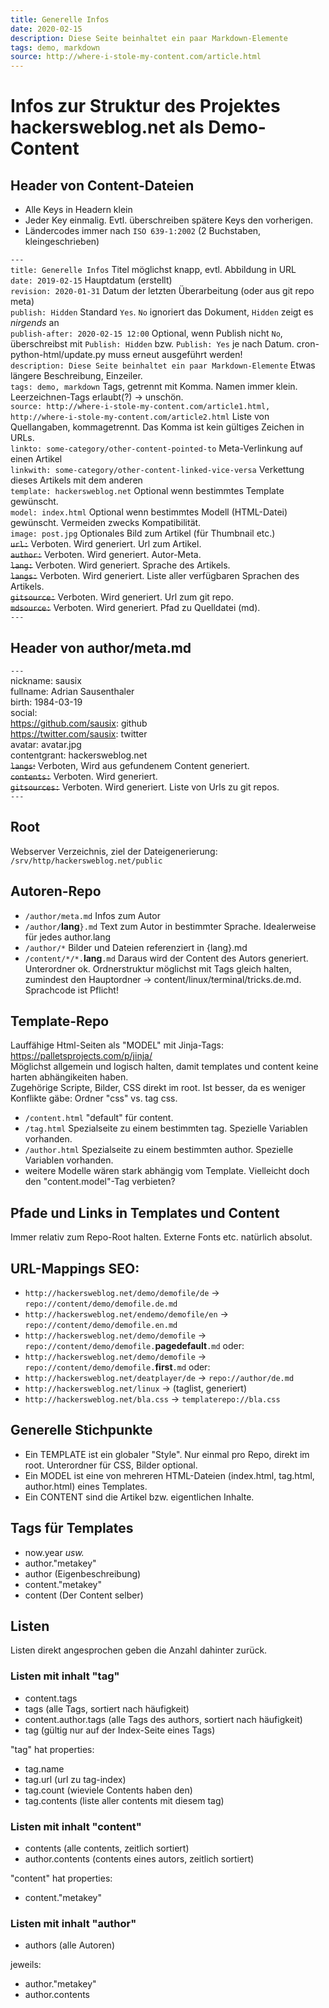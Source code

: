 ```yaml
---
title: Generelle Infos
date: 2020-02-15
description: Diese Seite beinhaltet ein paar Markdown-Elemente
tags: demo, markdown
source: http://where-i-stole-my-content.com/article.html
---
```


# Infos zur Struktur des Projektes hackersweblog.net als Demo-Content 

## Header von Content-Dateien
* Alle Keys in Headern klein
* Jeder Key einmalig. Evtl. überschreiben spätere Keys den vorherigen.
* Ländercodes immer nach `ISO 639-1:2002` (2 Buchstaben, kleingeschrieben)

`---`  
`title: Generelle Infos` Titel möglichst knapp, evtl. Abbildung in URL  
`date: 2019-02-15` Hauptdatum (erstellt)  
`revision: 2020-01-31` Datum der letzten Überarbeitung (oder aus git repo meta)  
`publish: Hidden` Standard `Yes`. `No` ignoriert das Dokument, `Hidden` zeigt es *nirgends* an  
`publish-after: 2020-02-15 12:00` Optional, wenn Publish nicht `No`, überschreibst mit `Publish: Hidden` bzw. `Publish: Yes` je nach Datum. cron-python-html/update.py muss erneut ausgeführt werden!  
`description: Diese Seite beinhaltet ein paar Markdown-Elemente` Etwas längere Beschreibung, Einzeiler.  
`tags: demo, markdown` Tags, getrennt mit Komma. Namen immer klein. Leerzeichnen-Tags erlaubt(?) -> unschön.  
`source: http://where-i-stole-my-content.com/article1.html, http://where-i-stole-my-content.com/article2.html` Liste von Quellangaben, kommagetrennt. Das Komma ist kein gültiges Zeichen in URLs.  
`linkto: some-category/other-content-pointed-to` Meta-Verlinkung auf einen Artikel  
`linkwith: some-category/other-content-linked-vice-versa` Verkettung dieses Artikels mit dem anderen  
`template: hackersweblog.net` Optional wenn bestimmtes Template gewünscht.  
`model: index.html` Optional wenn bestimmtes Modell (HTML-Datei) gewünscht. Vermeiden zwecks Kompatibilität.  
`image: post.jpg` Optionales Bild zum Artikel (für Thumbnail etc.)  
~~`url:`~~ Verboten. Wird generiert. Url zum Artikel.  
~~`author:`~~ Verboten. Wird generiert. Autor-Meta.  
~~`lang:`~~ Verboten. Wird generiert. Sprache des Artikels.  
~~`langs:`~~ Verboten. Wird generiert. Liste aller verfügbaren Sprachen des Artikels.  
~~`gitsource:`~~ Verboten. Wird generiert. Url zum git repo.  
~~`mdsource:`~~ Verboten. Wird generiert. Pfad zu Quelldatei (md).  
`---`

## Header von author/meta.md
`---`  
nickname: sausix  
fullname: Adrian Sausenthaler  
birth: 1984-03-19  
social:  
  https://github.com/sausix: github  
  https://twitter.com/sausix: twitter  
avatar: avatar.jpg  
contentgrant: hackersweblog.net  
~~`langs`:~~ Verboten, Wird aus gefundenem Content generiert.  
~~`contents:`~~ Verboten. Wird generiert.  
~~`gitsources:`~~ Verboten. Wird generiert. Liste von Urls zu git repos.  
`---`

## Root
Webserver Verzeichnis, ziel der Dateigenerierung: `/srv/http/hackersweblog.net/public`  

## Autoren-Repo
* `/author/meta.md` Infos zum Autor
* `/author/`**lang**`}.md` Text zum Autor in bestimmter Sprache. Idealerweise für jedes author.lang
* `/author/*` Bilder und Dateien referenziert in {lang}.md
* `/content/*/*.`**lang**`.md` Daraus wird der Content des Autors generiert. Unterordner ok. Ordnerstruktur möglichst mit Tags gleich halten, zumindest den Hauptordner -> content/linux/terminal/tricks.de.md. Sprachcode ist Pflicht!

## Template-Repo
Lauffähige Html-Seiten als "MODEL" mit Jinja-Tags: https://palletsprojects.com/p/jinja/  
Möglichst allgemein und logisch halten, damit templates und content keine harten abhängikeiten haben.  
Zugehörige Scripte, Bilder, CSS direkt im root. Ist besser, da es weniger Konflikte gäbe: Ordner "css" vs. tag css.

* `/content.html` "default" für content.
* `/tag.html` Spezialseite zu einem bestimmten tag. Spezielle Variablen vorhanden.
* `/author.html` Spezialseite zu einem bestimmten author. Spezielle Variablen vorhanden.
* weitere Modelle wären stark abhängig vom Template. Vielleicht doch den "content.model"-Tag verbieten?

## Pfade und Links in Templates und Content
Immer relativ zum Repo-Root halten. Externe Fonts etc. natürlich absolut.

## URL-Mappings SEO:
* `http://hackersweblog.net/demo/demofile/de`  -> `repo://content/demo/demofile.de.md`
* `http://hackersweblog.net/endemo/demofile/en` -> `repo://content/demo/demofile.en.md`
* `http://hackersweblog.net/demo/demofile` -> `repo://content/demo/demofile.`**pagedefault**`.md` oder:
* `http://hackersweblog.net/demo/demofile` -> `repo://content/demo/demofile.`**first**`.md` oder:
* `http://hackersweblog.net/deatplayer/de` -> `repo://author/de.md`
* `http://hackersweblog.net/linux` -> (taglist, generiert)
* `http://hackersweblog.net/bla.css` -> `templaterepo://bla.css`

## Generelle Stichpunkte
* Ein TEMPLATE ist ein globaler "Style". Nur einmal pro Repo, direkt im root. Unterordner für CSS, Bilder optional.
* Ein MODEL ist eine von mehreren HTML-Dateien (index.html, tag.html, author.html) eines Templates.
* Ein CONTENT sind die Artikel bzw. eigentlichen Inhalte.

## Tags für Templates
* now.year _usw._
* author."metakey"
* author (Eigenbeschreibung)
* content."metakey"
* content (Der Content selber)

## Listen
Listen direkt angesprochen geben die Anzahl dahinter zurück.

### Listen mit inhalt "tag"
* content.tags
* tags (alle Tags, sortiert nach häufigkeit)
* content.author.tags (alle Tags des authors, sortiert nach häufigkeit)
* tag (gültig nur auf der Index-Seite eines Tags)

"tag" hat properties:
* tag.name
* tag.url (url zu tag-index)
* tag.count (wieviele Contents haben den)
* tag.contents (liste aller contents mit diesem tag)


### Listen mit inhalt "content"
* contents (alle contents, zeitlich sortiert)
* author.contents (contents eines autors, zeitlich sortiert)

"content" hat properties:
* content."metakey"


### Listen mit inhalt "author"
* authors (alle Autoren)

jeweils:
* author."metakey"
* author.contents
